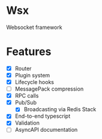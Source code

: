 # Wsx
Websocket framework

# Features
- [x] Router
- [x] Plugin system
- [x] Lifecycle hooks
- [ ] MessagePack compression
- [x] RPC calls
- [x] Pub/Sub
  - [x] Broadcasting via Redis Stack
- [x] End-to-end typescript
- [x] Validation
- [ ] AsyncAPI documentation